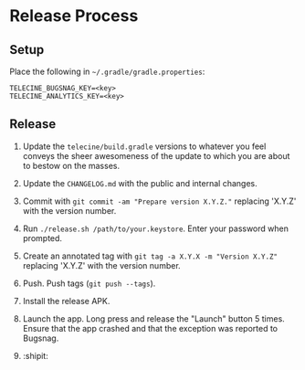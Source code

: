 Release Process
===============

Setup
-----

Place the following in `~/.gradle/gradle.properties`:
```
TELECINE_BUGSNAG_KEY=<key>
TELECINE_ANALYTICS_KEY=<key>
```


Release
-------

 1. Update the `telecine/build.gradle` versions to whatever you feel conveys the sheer awesomeness
    of the update to which you are about to bestow on the masses.

 2. Update the `CHANGELOG.md` with the public and internal changes.

 3. Commit with `git commit -am "Prepare version X.Y.Z."` replacing 'X.Y.Z' with the version number.

 4. Run `./release.sh /path/to/your.keystore`. Enter your password when prompted.

 5. Create an annotated tag with `git tag -a X.Y.X -m "Version X.Y.Z"` replacing 'X.Y.Z' with the
    version number.

 6. Push. Push tags (`git push --tags`).

 7. Install the release APK.

 8. Launch the app. Long press and release the "Launch" button 5 times. Ensure that the app crashed
    and that the exception was reported to Bugsnag.

 9. :shipit:
